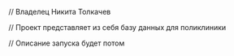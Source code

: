 // Владелец Никита Толкачев 

// Проект представляет из себя базу данных для поликлиники 

// Описание запуска будет потом